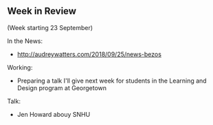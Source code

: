 ## Week in Review
(Week starting 23 September)

In the News:
* http://audreywatters.com/2018/09/25/news-bezos

Working:
* Preparing a talk I'll give next week for students in the Learning and Design program at Georgetown

Talk:
* Jen Howard abouy SNHU
